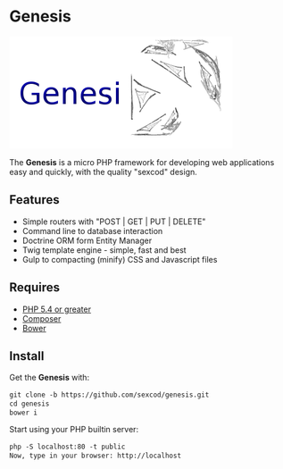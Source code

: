 # Genesis
![Genesis](https://github.com/sexcod/genesi/blob/master/doc/genesi.png)   

The **Genesis** is a micro PHP framework for developing web applications easy and quickly, with the quality "sexcod" design.

## Features

- Simple routers with "POST | GET | PUT | DELETE"   
- Command line to database interaction
- Doctrine ORM form Entity Manager
- Twig template engine - simple, fast and best
- Gulp to compacting (minify) CSS and Javascript files




## Requires

- [PHP 5.4 or greater](http://www.php.net)    
- [Composer](https://getcomposer.org/)    
- [Bower](http://bower.io/)  

## Install

Get the **Genesis** with:

    git clone -b https://github.com/sexcod/genesis.git
    cd genesis    
    bower i

Start using your PHP builtin server:
    
    php -S localhost:80 -t public
    Now, type in your browser: http://localhost









